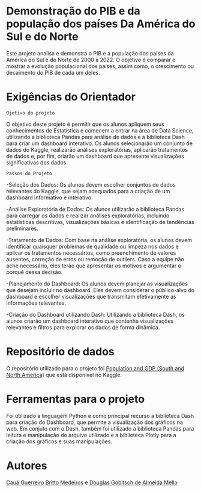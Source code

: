 # Demonstração do PIB e da população dos países Da América do Sul e do Norte

Este projeto analisa e demonstra o PIB e a população dos países da América do Sul e do Norte de 2000 à 2022. O objetivo é comparar e mostrar a evolução populacional dos países, assim como, o crescimento ou decaimento do PIB de cada um deles.

# Exigências do Orientador


	Ojetivo do projeto


O objetivo deste projeto é permitir que os alunos apliquem seus conhecimentos de Estatística e comecem a entrar na área de Data Science, utilizando a biblioteca Pandas para análise de dados e a biblioteca Dash para criar um dashboard interativo. Os alunos selecionarão um conjunto de dados do Kaggle, realizarão análises exploratórias, aplicarão tratamentos de dados e, por fim, criarão um dashboard que apresente visualizações significativas dos dados.

	Passos do Projeto

-Seleção dos Dados: Os alunos devem escolher conjuntos de dados relevantes do Kaggle, que sejam adequados para a criação de um dashboard informativo e interativo.

-Análise Exploratória de Dados: Os alunos utilizarão a biblioteca Pandas para carregar os dados e realizar análises exploratórias, incluindo estatísticas descritivas, visualizações básicas e identificação de tendências preliminares.

-Tratamento de Dados: Com base na análise exploratória, os alunos devem identificar quaisquer problemas de qualidade ou limpeza nos dados e aplicar os tratamentos necessários, como preenchimento de valores ausentes, correção de erros ou remoção de outliers. Caso a equipe não ache necessário, eles terão que apresentar os motivos e argumentar o porquê dessa decisão.

-Planejamento do Dashboard: Os alunos devem planejar as visualizações que desejam incluir no dashboard. Eles devem considerar o público-alvo do dashboard e escolher visualizações que transmitam efetivamente as informações relevantes.

-Criação do Dashboard utilizando Dash: Utilizando a biblioteca Dash, os alunos criarão um dashboard interativo que contenha visualizações relevantes e filtros para explorar os dados de forma dinâmica.

# Repositório de dados

O repositório utilizado para o projeto foi [Population and GDP (South and North America)](https://www.kaggle.com/datasets/ivanbyone/population-and-gdp-south-and-north-america) que está disponível no Kaggle. 

# Ferramentas para o projeto

Foi utilizado a linguagem Python e como principal recurso a biblioteca Dash para criação do Dashboard, que permite a visualização dos gráficos na web. Em conjuto com o Dash, também foi utilizado a biblioteca Pandas para leitura e manipulação do arquivo utilizado e a biblioteca Plotly para a criação dos gráficos e suas manipulações.

# Autores
[Cauã Guerreiro Britto Medeiros](https://github.com/cauagbm11) e [Douglas Gobitsch de Almeida Mello](https://github.com/douglasgobitsch)



